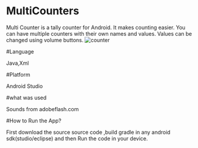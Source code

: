 # MultiCounters
Multi Counter is a tally counter for Android. It makes counting easier. You can have multiple counters with their own names and values. Values can be changed using volume buttons.
![counter](https://cloud.githubusercontent.com/assets/16436289/14058997/44e1443a-f358-11e5-8edf-779836452f14.jpeg)

#Language

Java,Xml

#Platform

Android Studio

#what was used

Sounds from adobeflash.com

#How to Run the App?

First download the source source code ,build gradle in any android sdk(studio/eclipse) and then Run the code in your device.

